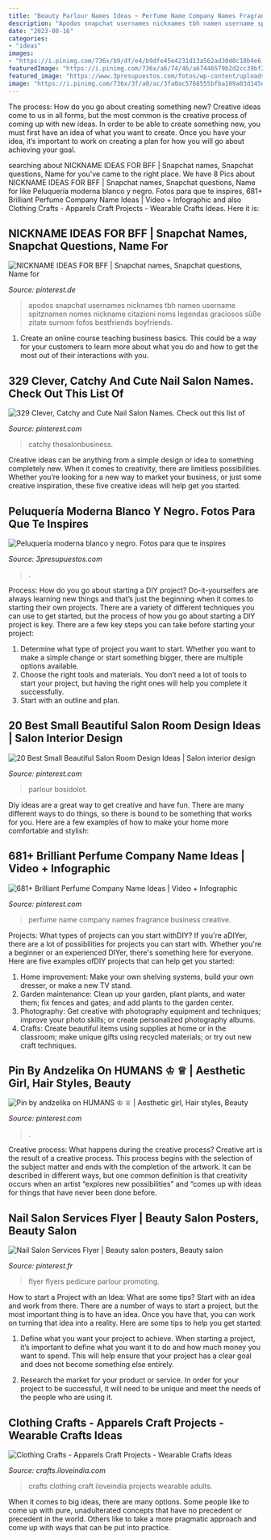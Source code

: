 ```yaml
---
title: "Beauty Parlour Names Ideas ~ Perfume Name Company Names Fragrance Business Creative"
description: "Apodos snapchat usernames nicknames tbh namen username spitznamen nomes nickname citazioni noms legendas graciosos süße zitate surnom fofos bestfriends boyfriends"
date: "2023-08-16"
categories:
- "ideas"
images:
- "https://i.pinimg.com/736x/b9/df/e4/b9dfe45e4231d13a562ad30d8c10b4e6.jpg"
featuredImage: "https://i.pinimg.com/736x/a6/74/46/a67446579b2d2cc39bf2d92d9a4aa22c.jpg"
featured_image: "https://www.3presupuestos.com/fotos/wp-content/uploads/2015/09/Peluquería-moderna-blanco-y-negro.jpg"
image: "https://i.pinimg.com/736x/3f/a0/ac/3fa0ac5768555bfba109a03d145d93dc.jpg"
---
```



The process: How do you go about creating something new?
Creative ideas come to us in all forms, but the most common is the creative process of coming up with new ideas. In order to be able to create something new, you must first have an idea of what you want to create. Once you have your idea, it’s important to work on creating a plan for how you will go about achieving your goal.

	

		
searching about NICKNAME IDEAS FOR BFF | Snapchat names, Snapchat questions, Name for you've came to the right place. We have 8 Pics about NICKNAME IDEAS FOR BFF | Snapchat names, Snapchat questions, Name for like Peluquería moderna blanco y negro. Fotos para que te inspires, 681+ Brilliant Perfume Company Name Ideas | Video + Infographic and also Clothing Crafts - Apparels Craft Projects - Wearable Crafts Ideas. Here it is:
		
    
## NICKNAME IDEAS FOR BFF | Snapchat Names, Snapchat Questions, Name For

<img loading=lazy src="https://i.pinimg.com/736x/3f/a0/ac/3fa0ac5768555bfba109a03d145d93dc.jpg" onerror="this.onerror=null;this.src='https://tse4.mm.bing.net/th?id=OIP.c1dFNwiHJsdna5pduayBaQHaNK&amp;pid=15.1';" alt="NICKNAME IDEAS FOR BFF | Snapchat names, Snapchat questions, Name for">

_Source: pinterest.de_

>apodos snapchat usernames nicknames tbh namen username spitznamen nomes nickname citazioni noms legendas graciosos süße zitate surnom fofos bestfriends boyfriends. 

	

1) Create an online course teaching business basics. This could be a way for your customers to learn more about what you do and how to get the most out of their interactions with you.

    
## 329 Clever, Catchy And Cute Nail Salon Names. Check Out This List Of

<img loading=lazy src="https://i.pinimg.com/736x/69/d8/36/69d836a9976d92687542d872ba0e956c.jpg" onerror="this.onerror=null;this.src='https://tse1.mm.bing.net/th?id=OIP.CPjndn9b45Kl0VcdVd8digHaLG&amp;pid=15.1';" alt="329 Clever, Catchy and Cute Nail Salon Names. Check out this list of">

_Source: pinterest.com_

>catchy thesalonbusiness. 

	

Creative ideas can be anything from a simple design or idea to something completely new. When it comes to creativity, there are limitless possibilities. Whether you’re looking for a new way to market your business, or just some creative inspiration, these five creative ideas will help get you started.

    
## Peluquería Moderna Blanco Y Negro. Fotos Para Que Te Inspires

<img loading=lazy src="https://www.3presupuestos.com/fotos/wp-content/uploads/2015/09/Peluquería-moderna-blanco-y-negro.jpg" onerror="this.onerror=null;this.src='https://tse4.mm.bing.net/th?id=OIP.FWbSU83pOdNSNebrK5pf7gHaE8&amp;pid=15.1';" alt="Peluquería moderna blanco y negro. Fotos para que te inspires">

_Source: 3presupuestos.com_

>. 

	

Process: How do you go about starting a DIY project?
Do-it-yourselfers are always learning new things and that’s just the beginning when it comes to starting their own projects. There are a variety of different techniques you can use to get started, but the process of how you go about starting a DIY project is key. 
There are a few key steps you can take before starting your project:

1. Determine what type of project you want to start. Whether you want to make a simple change or start something bigger, there are multiple options available.
2. Choose the right tools and materials. You don’t need a lot of tools to start your project, but having the right ones will help you complete it successfully. 
3. Start with an outline and plan.

    
## 20 Best Small Beautiful Salon Room Design Ideas | Salon Interior Design

<img loading=lazy src="https://i.pinimg.com/736x/b9/df/e4/b9dfe45e4231d13a562ad30d8c10b4e6.jpg" onerror="this.onerror=null;this.src='https://tse1.mm.bing.net/th?id=OIP.Qwxx4shkbXd0GOH20fDcbgHaFj&amp;pid=15.1';" alt="20 Best Small Beautiful Salon Room Design Ideas | Salon interior design">

_Source: pinterest.com_

>parlour bosidolot. 

	

Diy ideas are a great way to get creative and have fun. There are many different ways to do things, so there is bound to be something that works for you. Here are a few examples of how to make your home more comfortable and stylish: 

    
## 681+ Brilliant Perfume Company Name Ideas | Video + Infographic

<img loading=lazy src="https://i.pinimg.com/736x/a6/74/46/a67446579b2d2cc39bf2d92d9a4aa22c.jpg" onerror="this.onerror=null;this.src='https://tse3.mm.bing.net/th?id=OIP.V-qQcYJ8Faz75GQ9YfJj1wHaLG&amp;pid=15.1';" alt="681+ Brilliant Perfume Company Name Ideas | Video + Infographic">

_Source: pinterest.com_

>perfume name company names fragrance business creative. 

	

Projects: What types of projects can you start withDIY?
If you're aDIYer, there are a lot of possibilities for projects you can start with. Whether you're a beginner or an experienced DIYer, there's something here for everyone. Here are five examples ofDIY projects that can help get you started: 
1. Home improvement: Make your own shelving systems, build your own dresser, or make a new TV stand.
2. Garden maintenance: Clean up your garden, plant plants, and water them; fix fences and gates; and add plants to the garden center.
3. Photography: Get creative with photography equipment and techniques; improve your photo skills; or create personalized photography albums.
4. Crafts: Create beautiful items using supplies at home or in the classroom; make unique gifts using recycled materials; or try out new craft techniques.

    
## Pin By Andzelika On HUMANS ♔ ♕ | Aesthetic Girl, Hair Styles, Beauty

<img loading=lazy src="https://i.pinimg.com/736x/3e/1b/6c/3e1b6ce4c187808636be973c560e1bd1.jpg" onerror="this.onerror=null;this.src='https://tse3.mm.bing.net/th?id=OIP.NrSax78SwrtavCJIU70yRQHaJK&amp;pid=15.1';" alt="Pin by andzelika on HUMANS ♔ ♕ | Aesthetic girl, Hair styles, Beauty">

_Source: pinterest.com_

>. 

	

Creative process: What happens during the creative process?
Creative art is the result of a creative process. This process begins with the selection of the subject matter and ends with the completion of the artwork. It can be described in different ways, but one common definition is that creativity occurs when an artist “explores new possibilities” and “comes up with ideas for things that have never been done before.

    
## Nail Salon Services Flyer | Beauty Salon Posters, Beauty Salon

<img loading=lazy src="https://i.pinimg.com/736x/6f/6e/91/6f6e91a80e0defe498e1454e67dc98b6.jpg" onerror="this.onerror=null;this.src='https://tse1.mm.bing.net/th?id=OIP.udJj_1T48nEESOuuQlnmTQHaKX&amp;pid=15.1';" alt="Nail Salon Services Flyer | Beauty salon posters, Beauty salon">

_Source: pinterest.fr_

>flyer flyers pedicure parlour promoting. 

	

How to start a Project with an Idea: What are some tips?
Start with an idea and work from there. There are a number of ways to start a project, but the most important thing is to have an idea. Once you have that, you can work on turning that idea into a reality. Here are some tips to help you get started:
1. Define what you want your project to achieve. When starting a project, it’s important to define what you want it to do and how much money you want to spend. This will help ensure that your project has a clear goal and does not become something else entirely.

2. Research the market for your product or service. In order for your project to be successful, it will need to be unique and meet the needs of the people who are using it.

    
## Clothing Crafts - Apparels Craft Projects - Wearable Crafts Ideas

<img loading=lazy src="https://crafts.iloveindia.com/pics/clothing-crafts.jpg" onerror="this.onerror=null;this.src='https://tse2.mm.bing.net/th?id=OIP.U1IDgqriYb9w3nPP1EazgwHaFj&amp;pid=15.1';" alt="Clothing Crafts - Apparels Craft Projects - Wearable Crafts Ideas">

_Source: crafts.iloveindia.com_

>crafts clothing craft iloveindia projects wearable adults. 

	

When it comes to big ideas, there are many options. Some people like to come up with pure, unadulterated concepts that have no precedent or precedent in the world. Others like to take a more pragmatic approach and come up with ways that can be put into practice. 

